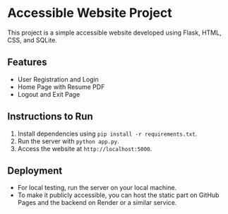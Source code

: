 # Accessible Website Project

This project is a simple accessible website developed using Flask, HTML, CSS, and SQLite.

## Features
- User Registration and Login
- Home Page with Resume PDF
- Logout and Exit Page

## Instructions to Run
1. Install dependencies using `pip install -r requirements.txt`.
2. Run the server with `python app.py`.
3. Access the website at `http://localhost:5000`.

## Deployment
- For local testing, run the server on your local machine.
- To make it publicly accessible, you can host the static part on GitHub Pages and the backend on Render or a similar service.
